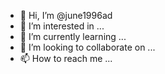 - 👋 Hi, I’m @june1996ad
- 👀 I’m interested in ...
- 🌱 I’m currently learning ...
- 💞️ I’m looking to collaborate on ...
- 📫 How to reach me ...

<!---
june1996ad/june1996ad is a ✨ special ✨ repository because its `README.md` (this file) appears on your GitHub profile.
You can click the Preview link to take a look at your changes.
--->
